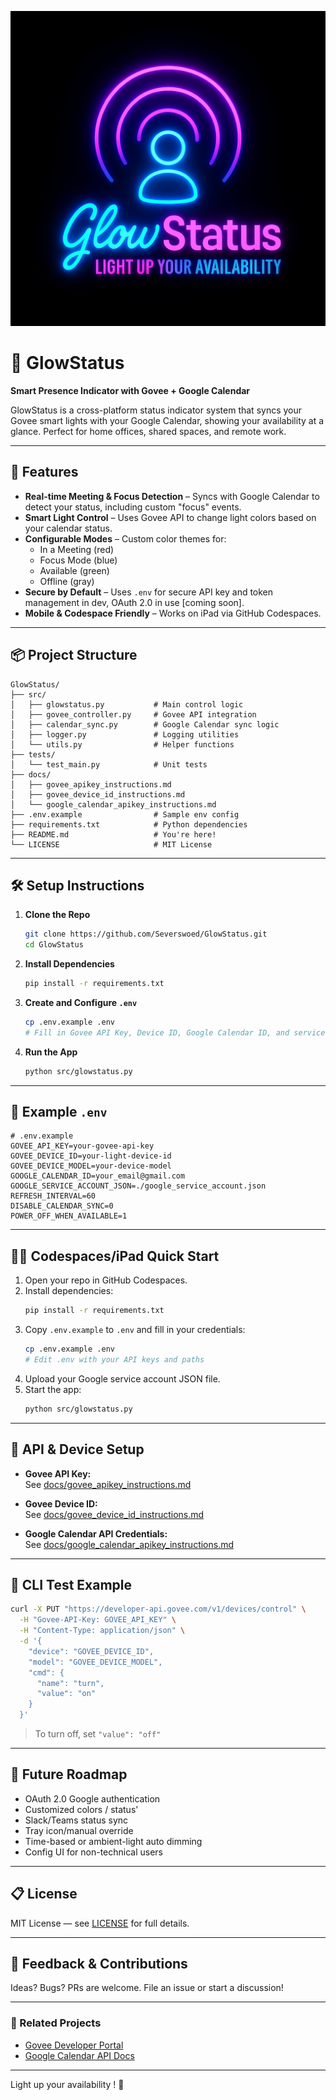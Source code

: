 ![GlowStatus Logo](./img/GlowStatus_TagLine.png)

# 🌟 GlowStatus

**Smart Presence Indicator with Govee + Google Calendar**

GlowStatus is a cross-platform status indicator system that syncs your Govee smart lights with your Google Calendar, showing your availability at a glance. Perfect for home offices, shared spaces, and remote work.

---

## 🚀 Features

- **Real-time Meeting & Focus Detection** – Syncs with Google Calendar to detect your status, including custom "focus" events.
- **Smart Light Control** – Uses Govee API to change light colors based on your calendar status.
- **Configurable Modes** – Custom color themes for:
  - In a Meeting (red)
  - Focus Mode (blue)
  - Available (green)
  - Offline (gray)
- **Secure by Default** – Uses `.env` for secure API key and token management in dev, OAuth 2.0 in use [coming soon].
- **Mobile & Codespace Friendly** – Works on iPad via GitHub Codespaces.

---

## 📦 Project Structure

```
GlowStatus/
├── src/
│   ├── glowstatus.py           # Main control logic
│   ├── govee_controller.py     # Govee API integration
│   ├── calendar_sync.py        # Google Calendar sync logic
│   ├── logger.py               # Logging utilities
│   └── utils.py                # Helper functions
├── tests/
│   └── test_main.py            # Unit tests
├── docs/
│   ├── govee_apikey_instructions.md
│   ├── govee_device_id_instructions.md
│   └── google_calendar_apikey_instructions.md
├── .env.example                # Sample env config
├── requirements.txt            # Python dependencies
├── README.md                   # You're here!
└── LICENSE                     # MIT License
```

---

## 🛠️ Setup Instructions

1. **Clone the Repo**
   ```bash
   git clone https://github.com/Severswoed/GlowStatus.git
   cd GlowStatus
   ```

2. **Install Dependencies**
   ```bash
   pip install -r requirements.txt
   ```

3. **Create and Configure `.env`**
   ```bash
   cp .env.example .env
   # Fill in Govee API Key, Device ID, Google Calendar ID, and service account JSON path.
   ```

4. **Run the App**
   ```bash
   python src/glowstatus.py
   ```

---

## 🧪 Example `.env`

```env
# .env.example
GOVEE_API_KEY=your-govee-api-key
GOVEE_DEVICE_ID=your-light-device-id
GOVEE_DEVICE_MODEL=your-device-model
GOOGLE_CALENDAR_ID=your_email@gmail.com
GOOGLE_SERVICE_ACCOUNT_JSON=./google_service_account.json
REFRESH_INTERVAL=60
DISABLE_CALENDAR_SYNC=0
POWER_OFF_WHEN_AVAILABLE=1
```

---

## 🧑‍💻 Codespaces/iPad Quick Start

1. Open your repo in GitHub Codespaces.
2. Install dependencies:
   ```bash
   pip install -r requirements.txt
   ```
3. Copy `.env.example` to `.env` and fill in your credentials:
   ```bash
   cp .env.example .env
   # Edit .env with your API keys and paths
   ```
4. Upload your Google service account JSON file.
5. Start the app:
   ```bash
   python src/glowstatus.py
   ```

---

## 🔑 API & Device Setup

- **Govee API Key:**  
  See [docs/govee_apikey_instructions.md](./docs/govee_apikey_instructions.md)

- **Govee Device ID:**  
  See [docs/govee_device_id_instructions.md](./docs/govee_device_id_instructions.md)

- **Google Calendar API Credentials:**  
  See [docs/google_calendar_apikey_instructions.md](./docs/google_calendar_apikey_instructions.md)

---

## 🧪 CLI Test Example

```bash
curl -X PUT "https://developer-api.govee.com/v1/devices/control" \
  -H "Govee-API-Key: GOVEE_API_KEY" \
  -H "Content-Type: application/json" \
  -d '{
    "device": "GOVEE_DEVICE_ID",
    "model": "GOVEE_DEVICE_MODEL",
    "cmd": {
      "name": "turn",
      "value": "on"
    }
  }'
```
> To turn off, set `"value": "off"`

---

## 🎯 Future Roadmap

- OAuth 2.0 Google authentication
- Customized colors / status'
- Slack/Teams status sync
- Tray icon/manual override
- Time-based or ambient-light auto dimming
- Config UI for non-technical users

---

## 📋 License

MIT License — see [LICENSE](./LICENSE) for full details.

---

## 💬 Feedback & Contributions

Ideas? Bugs? PRs are welcome. File an issue or start a discussion!

---

### 🔗 Related Projects
- [Govee Developer Portal](https://developer.govee.com)
- [Google Calendar API Docs](https://developers.google.com/calendar/api)

---

Light up your availability ! 💙